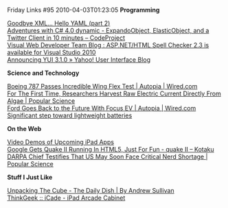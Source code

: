 Friday Links #95
2010-04-03T01:23:05
**Programming**

[Goodbye XML… Hello YAML (part 2) ](http://houseofbilz.com/archive/2010/03/27/goodbye-xmlhellip-hello-yaml-part-2.aspx)   
[Adventures with C# 4.0 dynamic - ExpandoObject, ElasticObject, and a Twitter Client in 10 minutes – CodeProject   
](http://www.codeproject.com/KB/cs/dynamicincsharp.aspx)[Visual Web Developer Team Blog : ASP.NET/HTML Spell Checker 2.3 is available for Visual Studio 2010](http://blogs.msdn.com/webdevtools/archive/2010/03/29/asp-net-html-spell-checker-2-3-is-available-for-visual-studio-2010.aspx)   
[Announcing YUI 3.1.0 » Yahoo! User Interface Blog](http://www.yuiblog.com/blog/2010/03/31/announcing-yui-3-1-0/)

**Science and Technology**

[Boeing 787 Passes Incredible Wing Flex Test | Autopia | Wired.com](http://www.wired.com/autopia/2010/03/boeing-787-passes-incredible-wing-flex-test/)   
[For The First Time, Researchers Harvest Raw Electric Current Directly From Algae | Popular Science](http://www.popsci.com/science/article/2010-03/researchers-steal-raw-electrical-current-directly-algae-first-time)   
[Ford Goes Back to the Future With Focus EV | Autopia | Wired.com](http://www.wired.com/autopia/2010/03/jay-leno-1909-baker-electric/)   
[Significant step toward lightweight batteries](http://www.sciencedaily.com/releases/2010/04/100402110128.htm?utm_source=feedburner&utm_medium=feed&utm_campaign=Feed%3A+sciencedaily+%28ScienceDaily%3A+Latest+Science+News%29)

**On the Web**

[Video Demos of Upcoming iPad Apps](http://www.labnol.org/software/ipad-apps-video-demos/13300/)   
[Google Gets Quake II Running In HTML5, Just For Fun - quake II – Kotaku](http://kotaku.com/5507640/google-gets-quake-ii-running-in-html5-just-for-fun)   
[DARPA Chief Testifies That US May Soon Face Critical Nerd Shortage | Popular Science](http://www.popsci.com/science/article/2010-04/darpa-chief-testifies-us-faces-critical-nerd-shortage)

**Stuff I Just Like**

[Unpacking The Cube - The Daily Dish | By Andrew Sullivan](http://andrewsullivan.theatlantic.com/the_daily_dish/2010/03/face-of-the-day-14.html)   
[ThinkGeek :: iCade - iPad Arcade Cabinet](http://www.thinkgeek.com/stuff/41/iCade.shtml?cpg=128H)
